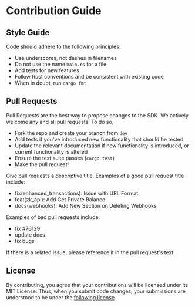 # Contribution Guide
## Style Guide
Code should adhere to the following principles:
- Use underscores, not dashes in filenames
- Do not use the name `main.rs` for a file
- Add tests for new features
- Follow Rust conventions and be consistent with existing code
- When in doubt, run `cargo fmt`

## Pull Requests
Pull Requests are the best way to propose changes to the SDK. We actively welcome any and all pull requests! To do so,
- Fork the repo and create your branch from `dev`
- Add tests if you've introduced new functionality that should be tested
- Update the relevant documentation if new functionality is introduced, or current functionality is altered
- Ensure the test suite passes (`cargo test`)
- Make the pull request!

Give pull requests a descriptive title. Examples of a good pull request title include:
- fix(enhanced_transactions): Issue with URL Format
- feat(zk_api): Add Get Private Balance 
- docs(webhooks): Add New Section on Deleting Webhooks

Examples of bad pull requests include:
- fix #76129
- update docs
- fix bugs

If there is a related issue, please reference it in the pull request's text.

## License
By contributing, you agree that your contributions will be licensed under its MIT License. Thus, when you submit code changes, your submissions are understood to be under the [following license](https://github.com/helius-labs/helius-rust-sdk/blob/dev/LICENSE)